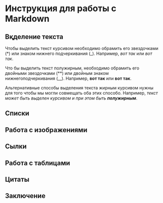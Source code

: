# Инструкция для работы с Markdown

## Вқделение текста 

Чтобы выделить текст курсивом необходимо обрамить его звездочками (*) или знаком нижнего подчеркивания (_). Например, *вот так* или _вот так_.

Что бы выделить текст полужирным, необходимо обрамить его двойными звездочками (**) или двойным знаком нижнегоподчеркивания (__). Например, **вот так** или __вот так__.

Альтернативные способы выделения текста жирным курсивом нужны для того чтобы мы могли совмещать оба этих способо. Например, _текст может быть выделен курсивом и при этом быть **полужирным**_.

## Списки

## Работа с изображениями

## Cылки 

## Работа с таблицами 

## Цитаты

## Заключение 